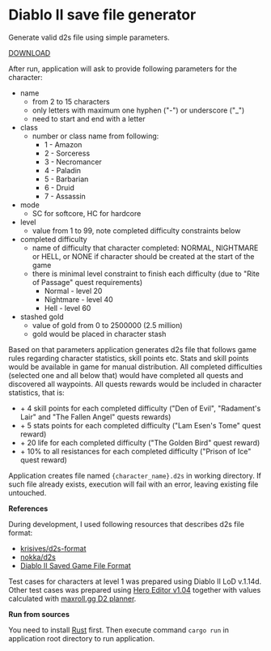 # Diablo II save file generator

Generate valid d2s file using simple parameters.

[DOWNLOAD](https://github.com/m-architek/d2s-file-generator/releases)

After run, application will ask to provide following parameters for the character:
- name
  - from 2 to 15 characters
  - only letters with maximum one hyphen ("-") or underscore ("_")
  - need to start and end with a letter
- class
  - number or class name from following:
    - 1 - Amazon
    - 2 - Sorceress
    - 3 - Necromancer
    - 4 - Paladin
    - 5 - Barbarian
    - 6 - Druid
    - 7 - Assassin
- mode
  - SC for softcore, HC for hardcore
- level
  - value from 1 to 99, note completed difficulty constraints below
- completed difficulty
  - name of difficulty that character completed: NORMAL, NIGHTMARE or HELL, or NONE if character should be created at the start of the game
  - there is minimal level constraint to finish each difficulty (due to "Rite of Passage" quest requirements)
    - Normal - level 20
    - Nightmare - level 40
    - Hell - level 60
- stashed gold
  - value of gold from 0 to 2500000 (2.5 million)
  - gold would be placed in character stash

Based on that parameters application generates d2s file that follows game rules regarding character statistics, skill points etc. Stats and skill points would be available in game for manual distribution.
All completed difficulties (selected one and all below that) would have completed all quests and discovered all waypoints. All quests rewards would be included in character statistics, that is:
- \+ 4 skill points for each completed difficulty ("Den of Evil", "Radament's Lair" and "The Fallen Angel" quests rewards)
- \+ 5 stats points for each completed difficulty ("Lam Esen's Tome" quest reward)
- \+ 20 life for each completed difficulty ("The Golden Bird" quest reward)
- \+ 10% to all resistances for each completed difficulty ("Prison of Ice" quest reward)

Application creates file named `{character_name}.d2s` in working directory. If such file already exists, execution will fail with an error, leaving existing file untouched.

**References**

During development, I used following resources that describes d2s file format:
- [krisives/d2s-format](https://github.com/krisives/d2s-format)
- [nokka/d2s](https://github.com/nokka/d2s)
- [Diablo II Saved Game File Format](https://user.xmission.com/~trevin/DiabloIIv1.09_File_Format.shtml)

Test cases for characters at level 1 was prepared using Diablo II LoD v.1.14d. Other test cases was prepared using [Hero Editor v1.04](https://www.moddb.com/games/diablo-2-lod/downloads/hero-editor-v-104) together with values calculated with [maxroll.gg D2 planner](https://maxroll.gg/d2/d2planner/).

**Run from sources**

You need to install [Rust](https://www.rust-lang.org/tools/install) first. Then execute command `cargo run` in application root directory to run application.